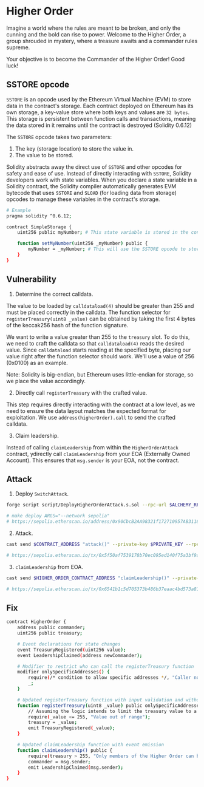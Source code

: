 # Higher Order

Imagine a world where the rules are meant to be broken, and only the cunning and the bold can rise to power. Welcome to the Higher Order, a group shrouded in mystery, where a treasure awaits and a commander rules supreme.

Your objective is to become the Commander of the Higher Order! Good luck!

## SSTORE opcode

`SSTORE` is an opcode used by the Ethereum Virtual Machine (EVM) to store data in the contract's storage. Each contract deployed on Ethereum has its own storage, a key-value store where both keys and values are `32 bytes`. This storage is persistent between function calls and transactions, meaning the data stored in it remains until the contract is destroyed (Solidity 0.6.12)

The `SSTORE` opcode takes two parameters:

1. The key (storage location) to store the value in.
2. The value to be stored.

Solidity abstracts away the direct use of `SSTORE` and other opcodes for safety and ease of use. Instead of directly interacting with `SSTORE`, Solidity developers work with state variables. When you declare a state variable in a Solidity contract, the Solidity compiler automatically generates EVM bytecode that uses `SSTORE` and `SLOAD` (for loading data from storage) opcodes to manage these variables in the contract's storage.

```bash
# Example
pragma solidity ^0.6.12;

contract SimpleStorage {
    uint256 public myNumber; # This state variable is stored in the contract's storage

    function setMyNumber(uint256 _myNumber) public {
        myNumber = _myNumber; # This will use the SSTORE opcode to store _myNumber in storage
    }
}
```

## Vulnerability

1. Determine the correct calldata.

The value to be loaded by `calldataload(4)` should be greater than 255 and must be placed correctly in the calldata. The function selector for `registerTreasury(uint8 _value)` can be obtained by taking the first 4 bytes of the keccak256 hash of the function signature.

We want to write a value greater than 255 to the `treasury` slot. To do this, we need to craft the calldata so that `calldataload(4)` reads the desired value. Since `calldataload` starts reading at the specified byte, placing our value right after the function selector should work. We'll use a value of 256 (0x0100) as an example.

Note: Solidity is big-endian, but Ethereum uses little-endian for storage, so we place the value accordingly.

2. Directly call `registerTreasury` with the crafted value.

This step requires directly interacting with the contract at a low level, as we need to ensure the data layout matches the expected format for exploitation. We use `address(higherOrder).call` to send the crafted calldata.

3. Claim leadership.

Instead of calling `claimLeadership` from within the `HigherOrderAttack` contract, ydirectly call `claimLeadership` from your EOA (Externally Owned Account). This ensures that `msg.sender` is your EOA, not the contract.

## Attack

1. Deploy `SwitchAttack`.

```bash
forge script script/DeployHigherOrderAttack.s.sol --rpc-url $ALCHEMY_RPC_URL --private-key $PRIVATE_KEY --broadcast --verify --etherscan-api-key $ETHERSCAN_API_KEY -vvvv --legacy

# make deploy ARGS="--network sepolia"
# https://sepolia.etherscan.io/address/0x90CbcB2AA98321f172710957AB311879bE186f14
```

2. Attack.

```bash
cast send $CONTRACT_ADDRESS "attack()" --private-key $PRIVATE_KEY --rpc-url $ALCHEMY_RPC_URL --legacy

# https://sepolia.etherscan.io/tx/0x5f50af7539178b70ec095ed140f75a3bf9a6a2df502e37d5814c19c4da262c34
```

3. `claimLeadership` from EOA.

```bash
cast send $HIGHER_ORDER_CONTRACT_ADDRESS "claimLeadership()" --private-key $PRIVATE_KEY --rpc-url $ALCHEMY_RPC_URL --legacy

# https://sepolia.etherscan.io/tx/0x6541b1c5d705373b486b37eaac4bd573a81a22cb763cd19a83d6499496b8b5bc
```

## Fix

```bash
contract HigherOrder {
    address public commander;
    uint256 public treasury;

    # Event declarations for state changes
    event TreasuryRegistered(uint256 value);
    event LeadershipClaimed(address newCommander);

    # Modifier to restrict who can call the registerTreasury function
    modifier onlySpecificAddresses() {
        require(/* condition to allow specific addresses */, "Caller not authorized");
        _;
    }

    # Updated registerTreasury function with input validation and without direct assembly
    function registerTreasury(uint8 _value) public onlySpecificAddresses {
        // Assuming the logic intends to limit the treasury value to a certain range
        require(_value <= 255, "Value out of range");
        treasury = _value;
        emit TreasuryRegistered(_value);
    }

    # Updated claimLeadership function with event emission
    function claimLeadership() public {
        require(treasury > 255, "Only members of the Higher Order can become Commander");
        commander = msg.sender;
        emit LeadershipClaimed(msg.sender);
    }
}
```
